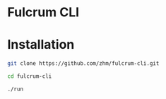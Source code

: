 # Fulcrum CLI

# Installation

```sh
git clone https://github.com/zhm/fulcrum-cli.git

cd fulcrum-cli

./run
```